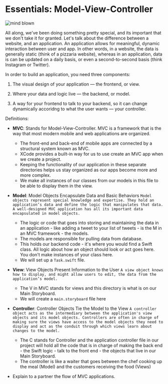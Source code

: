 # Essentials: Model-View-Controller


![mind blown](http://i.giphy.com/1gUxB3UbATEvS.gif)


All along, we've been doing something pretty special, and its important that we don't take it for granted.  Let's talk about the difference between a website, and an application.  An application allows for meaningful, dynamic interaction between user and app.  In other words, in a website, the data is generally static (think of a pizzaria website), whereas in an application, data is can be updated on a daily basis, or even a second-to-second basis (think Instagram or Twitter).  

In order to build an application, you need three components:

1. The visual design of your application — the frontend, or view.

2. Where your data and logic live — the backend, or model.

3. A way for your frontend to talk to your backend, so it can change dynamically accoridng to what the user wants — your controller.


Definitions:

+ **MVC**: Stands for Model-View-Controller. MVC is a framework that is the way that most modern mobile and web applications are organized.
  * The front-end and back-end of mobile apps are connected by a structural system known as MVC.
  * XCode provides a built-in way for us to use create an MVC app when we create a project.  
  * Keeping the functionality of our application in these separate directories helps us stay organized as our apps       become more and more complex.
  * We make all instances of our classes from our models in this file to be able to display them in the view.

+ **Model**: Model Objects Encapsulate Data and Basic Behaviors
`Model objects represent special knowledge and expertise. They hold an application’s data and define the logic that manipulates that data. A well-designed MVC application has all its important data encapsulated in model objects.`
  * The logic or code that goes into storing and maintaining the data in an application - like adding a tweet to your     list of tweets - is the M in an MVC framework - the models.
  * The models are responsible for pulling data from database.
  * This holds our backend code - it's where you would find a Swift class. All logic about how an object should look     or act goes here. You don't make instances of your class here.
  * We will set up a `Task.swift` file.

+ **View**: View Objects Present Information to the User
`A view object knows how to display, and might allow users to edit, the data from the application’s model.`
  * The V in MVC stands for views and this directory is what is on our Main Storyboard.
  * We will create a  `main.storyboard` file here



+ **Controller**:  Controller Objects Tie the Model to the View
`A controller object acts as the intermediary between the application's view objects and its model objects. Controllers are often in charge of making sure the views have access to the model objects they need to display and act as the conduit through which views learn about changes to the model.`
  * The C stands for Controller and the application controller file in our project will hold all the code that is in     charge of making the back end - the Swift logic - talk to the front end - the objects that live in our Main          Storyboard.
  * The controller is like a waiter that goes between the chef cooking up the meal (Model) and the customers             receiving the food (Views)



+ Explain to a partner the flow of MVC applications.
